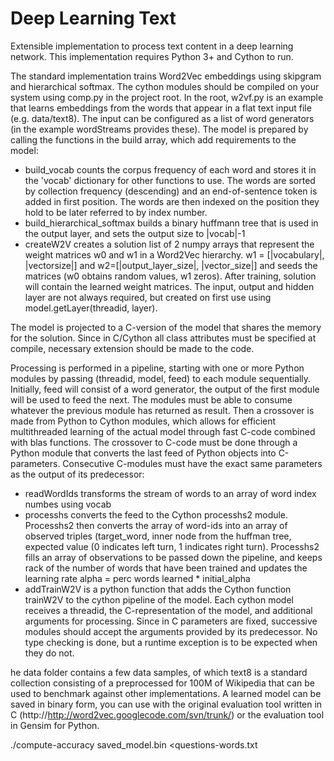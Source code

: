 Deep Learning Text
===========
Extensible implementation to process text content in a deep learning network. This implementation requires Python 3+ and Cython to run. 

The standard implementation trains Word2Vec embeddings using skipgram and hierarchical softmax. The cython modules should be compiled on your system using comp.py in the project root. In the root, w2vf.py is an example that learns embeddings from the words that appear in a flat text input file (e.g. data/text8). The input can be configured as a list of word generators (in the example wordStreams provides these). The model is prepared by calling the functions in the build array, which add requirements to the model:
- build_vocab counts the corpus frequency of each word and stores it in the 'vocab' dictionary for other functions to use. The words are sorted by collection frequency (descending) and an end-of-sentence token </s> is added in first position. The words are then indexed on the position they hold to be later referred to by index number.
- build_hierarchical_softmax builds a binary huffmann tree that is used in the output layer, and sets the output size to |vocab|-1
- createW2V creates a solution list of 2 numpy arrays that represent the weight matrices w0 and w1 in a Word2Vec hierarchy. w1 = [|vocabulary|, |vectorsize|] and w2=[|output_layer_size|, |vector_size|] and seeds the matrices (w0 obtains random values, w1 zeros). After training, solution will contain the learned weight matrices. The input, output and hidden layer are not always required, but created on first use using model.getLayer(threadid, layer).

The model is projected to a C-version of the model that shares the memory for the solution. Since in C/Cython all class attributes must be specified at compile, necessary extension should be made to the code.

Processing is performed in a pipeline, starting with one or more Python modules by passing (threadid, model, feed) to each module sequentially. Initially, feed will consist of a word generator, the output of the first module will be used to feed the next. The modules must be able to consume whatever the previous module has returned as result. Then a crossover is made from Python to Cython modules, which allows for efficient multithreaded learning of the actual model through fast C-code combined with blas functions. The crossover to C-code must be done through a Python module that converts the last feed of Python objects into C-parameters. Consecutive C-modules must have the exact same parameters as the output of its predecessor:
- readWordIds transforms the stream of words to an array of word index numbes using vocab
- processhs converts the feed to the Cython processhs2 module. Processhs2 then converts the array of word-ids into an array of observed triples (target_word, inner node from the huffman tree, expected value (0 indicates left turn, 1 indicates right turn). Processhs2 fills an array of observations to be passed down the pipeline, and keeps rack of the number of words that have been trained and updates the learning rate alpha = perc words learned * initial_alpha
- addTrainW2V is a python function that adds the Cython function trainW2V to the cython pipeline of the model. Each cython model receives a threadid, the C-representation of the model, and additional arguments for processing. Since in C parameters are fixed, successive modules should accept the arguments provided by its predecessor. No type checking is done, but a runtime exception is to be expected when they do not.

he data folder contains a few data samples, of which text8 is a standard collection consisting of a preprocessed for 100M of Wikipedia that can be used to benchmark against other implementations. A learned model can be saved in binary form, you can use with the original evaluation tool written in C (http://http://word2vec.googlecode.com/svn/trunk/) or the evaluation tool in Gensim for Python.

./compute-accuracy saved_model.bin <questions-words.txt 
